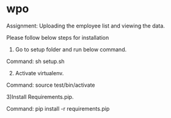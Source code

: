 # wpo
Assignment: Uploading the employee list and viewing the data.

Please follow below steps for installation

 1) Go to setup folder and run below command.

 Command: sh setup.sh

 2) Activate virtualenv.

 Command: source test/bin/activate

 3)Install Requirements.pip.

 Command: pip install -r requirements.pip
